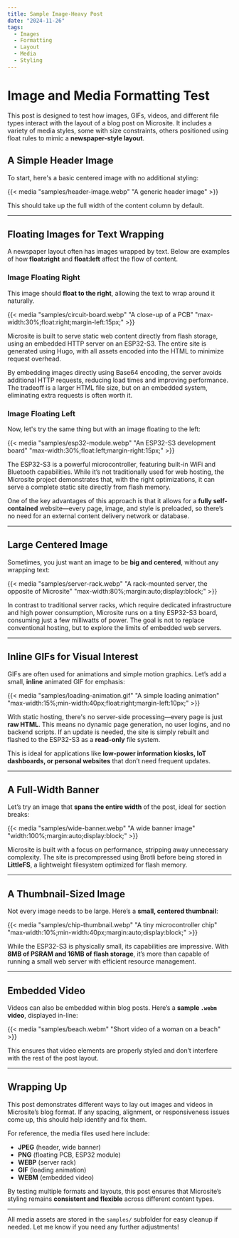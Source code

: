 ```yaml
---
title: Sample Image-Heavy Post
date: "2024-11-26"
tags:
  - Images
  - Formatting
  - Layout
  - Media
  - Styling
---
```


# Image and Media Formatting Test

This post is designed to test how images, GIFs, videos, and different file types
interact with the layout of a blog post on Microsite. It includes a variety of
media styles, some with size constraints, others positioned using float rules to
mimic a **newspaper-style layout**.

## A Simple Header Image

To start, here's a basic centered image with no additional styling:

{{< media "samples/header-image.webp" "A generic header image" >}}

This should take up the full width of the content column by default.

---

## Floating Images for Text Wrapping

A newspaper layout often has images wrapped by text. Below are examples of how
**float:right** and **float:left** affect the flow of content.

### Image Floating Right

This image should **float to the right**, allowing the text to wrap around it
naturally.

{{< media "samples/circuit-board.webp" "A close-up of a PCB" "max-width:30%;float:right;margin-left:15px;" >}}

Microsite is built to serve static web content directly from flash storage,
using an embedded HTTP server on an ESP32-S3. The entire site is generated using
Hugo, with all assets encoded into the HTML to minimize request overhead.

By embedding images directly using Base64 encoding, the server avoids additional
HTTP requests, reducing load times and improving performance. The tradeoff is a
larger HTML file size, but on an embedded system, eliminating extra requests is
often worth it.

### Image Floating Left

Now, let's try the same thing but with an image floating to the left:

{{< media "samples/esp32-module.webp" "An ESP32-S3 development board" "max-width:30%;float:left;margin-right:15px;" >}}

The ESP32-S3 is a powerful microcontroller, featuring built-in WiFi and
Bluetooth capabilities. While it’s not traditionally used for web hosting, the
Microsite project demonstrates that, with the right optimizations, it can serve
a complete static site directly from flash memory.

One of the key advantages of this approach is that it allows for a **fully
self-contained** website—every page, image, and style is preloaded, so there’s
no need for an external content delivery network or database.

---

## Large Centered Image

Sometimes, you just want an image to be **big and centered**, without any
wrapping text:

{{< media "samples/server-rack.webp" "A rack-mounted server, the opposite of Microsite" "max-width:80%;margin:auto;display:block;" >}}

In contrast to traditional server racks, which require dedicated infrastructure
and high power consumption, Microsite runs on a tiny ESP32-S3 board, consuming
just a few milliwatts of power. The goal is not to replace conventional hosting,
but to explore the limits of embedded web servers.

---

## Inline GIFs for Visual Interest

GIFs are often used for animations and simple motion graphics. Let’s add a
small, **inline** animated GIF for emphasis:

{{< media "samples/loading-animation.gif" "A simple loading animation" "max-width:15%;min-width:40px;float:right;margin-left:10px;" >}}

With static hosting, there's no server-side processing—every page is just **raw
HTML**. This means no dynamic page generation, no user logins, and no backend
scripts. If an update is needed, the site is simply rebuilt and flashed to the
ESP32-S3 as a **read-only** file system.

This is ideal for applications like **low-power information kiosks, IoT
dashboards, or personal websites** that don’t need frequent updates.

---

## A Full-Width Banner

Let’s try an image that **spans the entire width** of the post, ideal for
section breaks:

{{< media "samples/wide-banner.webp" "A wide banner image" "width:100%;margin:auto;display:block;" >}}

Microsite is built with a focus on performance, stripping away unnecessary
complexity. The site is precompressed using Brotli before being stored in
**LittleFS**, a lightweight filesystem optimized for flash memory.

---

## A Thumbnail-Sized Image

Not every image needs to be large. Here’s a **small, centered thumbnail**:

{{< media "samples/chip-thumbnail.webp" "A tiny microcontroller chip" "max-width:10%;min-width:40px;margin:auto;display:block;" >}}

While the ESP32-S3 is physically small, its capabilities are impressive. With
**8MB of PSRAM and 16MB of flash storage**, it’s more than capable of running a
small web server with efficient resource management.

---

## Embedded Video

Videos can also be embedded within blog posts. Here’s a **sample `.webm`
video**, displayed in-line:

{{< media "samples/beach.webm" "Short video of a woman on a beach" >}}

This ensures that video elements are properly styled and don’t interfere with
the rest of the post layout.

---

## Wrapping Up

This post demonstrates different ways to lay out images and videos in
Microsite’s blog format. If any spacing, alignment, or responsiveness issues
come up, this should help identify and fix them.

For reference, the media files used here include:

- **JPEG** (header, wide banner)
- **PNG** (floating PCB, ESP32 module)
- **WEBP** (server rack)
- **GIF** (loading animation)
- **WEBM** (embedded video)

By testing multiple formats and layouts, this post ensures that Microsite’s
styling remains **consistent and flexible** across different content types.

---

All media assets are stored in the `samples/` subfolder for easy cleanup if
needed. Let me know if you need any further adjustments!
